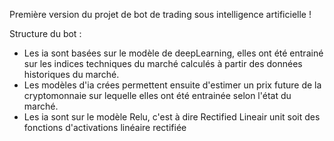 Première version du projet de bot de trading sous intelligence artificielle !

Structure du bot :

- Les ia sont basées sur le modèle de deepLearning, elles ont été entrainé sur les indices techniques du marché calculés à partir des données historiques du marché.
- Les modèles d'ia crées permettent ensuite d'estimer un prix future de la cryptomonnaie sur lequelle elles ont été entrainée selon l'état du marché.
- Les ia sont sur le modèle Relu, c'est à dire Rectified Lineair unit soit des fonctions d'activations linéaire rectifiée
